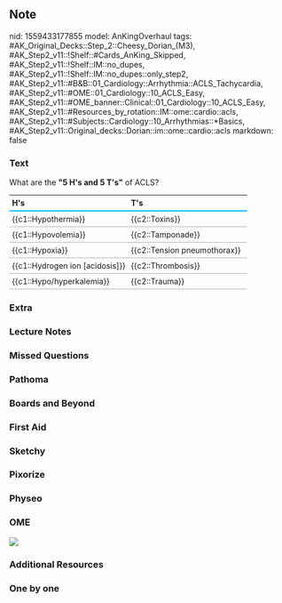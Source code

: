 ## Note
nid: 1559433177855
model: AnKingOverhaul
tags: #AK_Original_Decks::Step_2::Cheesy_Dorian_(M3), #AK_Step2_v11::!Shelf::#Cards_AnKing_Skipped, #AK_Step2_v11::!Shelf::IM::no_dupes, #AK_Step2_v11::!Shelf::IM::no_dupes::only_step2, #AK_Step2_v11::#B&B::01_Cardiology::Arrhythmia::ACLS_Tachycardia, #AK_Step2_v11::#OME::01_Cardiology::10_ACLS_Easy, #AK_Step2_v11::#OME_banner::Clinical::01_Cardiology::10_ACLS_Easy, #AK_Step2_v11::#Resources_by_rotation::IM::ome::cardio::acls, #AK_Step2_v11::#Subjects::Cardiology::10_Arrhythmias::*Basics, #AK_Step2_v11::Original_decks::Dorian::im::ome::cardio::acls
markdown: false

### Text
What are the <b>"5 H's and 5 T's"</b> of ACLS?
<div>
  <table style=
  "font-size: 1em; width: 100%; border-collapse: collapse;">
    <thead>
      <tr>
        <th align="left" style=
        "width: 50%; padding: 5px;border-bottom: 2px solid #00B3FF">
        H's
        <th align="left" style=
        "width: 50%; padding: 5px;border-bottom: 2px solid #00B3FF">
        T's
    <tbody>
      <tr>
        <td style=
        "text-align: 50; padding: 5px;border-bottom: 1px solid #B0B0B0">
        {{c1::Hypothermia}}
        <td style=
        "text-align: 50; padding: 5px;border-bottom: 1px solid #B0B0B0">
        {{c2::Toxins}}
      <tr>
        <td style=
        "text-align: 50; padding: 5px;border-bottom: 1px solid #B0B0B0">
        {{c1::Hypovolemia}}
        <td style=
        "text-align: 50; padding: 5px;border-bottom: 1px solid #B0B0B0">
        {{c2::Tamponade}}
      <tr>
        <td style=
        "text-align: 50; padding: 5px;border-bottom: 1px solid #B0B0B0">
        {{c1::Hypoxia}}
        <td style=
        "text-align: 50; padding: 5px;border-bottom: 1px solid #B0B0B0">
        {{c2::Tension pneumothorax}}
      <tr>
        <td style=
        "text-align: 50; padding: 5px;border-bottom: 1px solid #B0B0B0">
        {{c1::Hydrogen ion [acidosis]}}
        <td style=
        "text-align: 50; padding: 5px;border-bottom: 1px solid #B0B0B0">
        {{c2::Thrombosis}}
      <tr>
        <td style=
        "text-align: 50; padding: 5px;border-bottom: 1px solid #B0B0B0">
        {{c1::Hypo/hyperkalemia}}
        <td style=
        "text-align: 50; padding: 5px;border-bottom: 1px solid #B0B0B0">
        {{c2::Trauma}}
  </table>
</div>

### Extra


### Lecture Notes


### Missed Questions


### Pathoma


### Boards and Beyond


### First Aid


### Sketchy


### Pixorize


### Physeo


### OME
<div class="ome-widget">
  <a href=
  "https://onlinemeded.org/spa/cardiology/acls-easy/acquire?ref=anki">
  <img src="_OME_AnkiFlashcards_Lesson_6.png"></a>
</div>

### Additional Resources


### One by one

